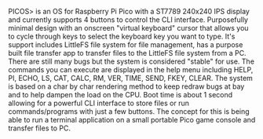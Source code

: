 PICOS> is an OS for Raspberry Pi Pico with a ST7789 240x240 IPS display and currently supports 4 buttons to control the CLI interface. Purposefully minimal design with an onscreen "virtual keyboard" cursor that allows you to cycle through keys to select the keyboard key you want to type. It's support includes LittleFS file system for file management, has a purpose built file transfer app to transfer files to the LittleFS file system from a PC. There are still many bugs but the system is considered "stable" for use. The commands you can execute are displayed in the help menu including HELP, PI, ECHO, LS, CAT, CALC, RM, VER, TIME, SEND, FKEY, CLEAR. The system is based on a char by char rendering method to keep redraw bugs at bay and to help dampen the load on the CPU. Boot time is about 1 second allowing for a powerful CLI interface to store files or run commands/programs with just a few buttons. The concept for this is being able to run a terminal application on a small portable Pico game console and transfer files to PC.
